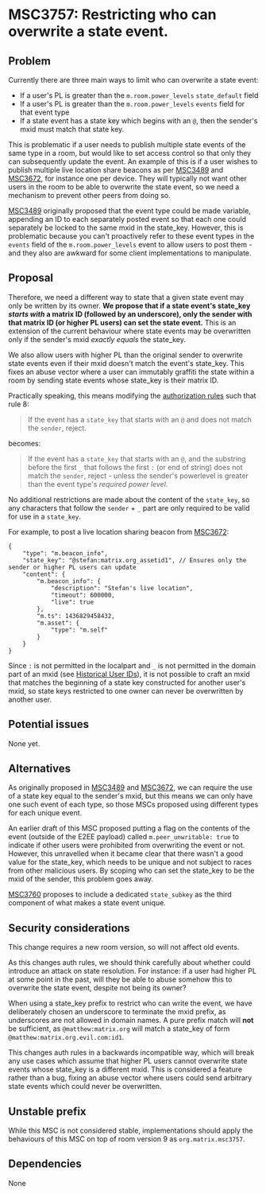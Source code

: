 # MSC3757: Restricting who can overwrite a state event.

## Problem

Currently there are three main ways to limit who can overwrite a state event:

 * If a user's PL is greater than the `m.room.power_levels` `state_default` field
 * If a user's PL is greater than the `m.room.power_levels` `events` field for that event type
 * If a state event has a state key which begins with an `@`, then the sender's mxid must match that state key.

This is problematic if a user needs to publish multiple state
events of the same type in a room, but would like to set access control so
that only they can subsequently update the event. An example of this is if a
user wishes to publish multiple live location share beacons as per [MSC3489](https://github.com/matrix-org/matrix-spec-proposals/pull/3489)
and [MSC3672](https://github.com/matrix-org/matrix-spec-proposals/pull/3672), for instance one per device.  They will typically not want
other users in the room to be able to overwrite the state event,
so we need a mechanism to prevent other peers from doing so.

[MSC3489](https://github.com/matrix-org/matrix-spec-proposals/pull/3489) originally proposed that the event type could be made variable,
appending an ID to each separately posted event so that each one could
separately be locked to the same mxid in the state_key.  However, this is
problematic because you can't proactively refer to these event types in the
`events` field of the `m.room.power_levels` event to allow users to post
them - and they also are awkward for some client implementations to
manipulate.

## Proposal

Therefore, we need a different way to state that a given state event may only
be written by its owner. **We propose that if a state event's state_key *starts with* a matrix ID (followed by an underscore), only the sender with that matrix ID (or higher PL users) can set the state event.**  This is an extension of the current behaviour where state events may be overwritten only if the sender's mxid *exactly equals* the state_key.

We also allow users with higher PL than the original sender to overwrite state
events even if their mxid doesn't match the event's state_key. This fixes an abuse
vector where a user can immutably graffiti the state within a room
by sending state events whose state_key is their matrix ID.

Practically speaking, this means modifying the [authorization rules](https://spec.matrix.org/v1.2/rooms/v9/#authorization-rules) such that rule 8:

> If the event has a `state_key` that starts with an `@` and does not match the `sender`, reject.

becomes:

> If the event has a `state_key` that starts with an `@`, and the substring before the first `_` that follows the first `:` (or end of string) does not match the `sender`, reject - unless the sender's powerlevel is greater than the event type's *required power level*.

No additional restrictions are made about the content of the `state_key`, so any characters that follow the `sender` + `_` part are only required to be valid for use in a `state_key`.

For example, to post a live location sharing beacon from [MSC3672](https://github.com/matrix-org/matrix-spec-proposals/pull/3672):

```json=
{
    "type": "m.beacon_info",
    "state_key": "@stefan:matrix.org_assetid1", // Ensures only the sender or higher PL users can update
    "content": {
        "m.beacon_info": {
            "description": "Stefan's live location",
            "timeout": 600000,
            "live": true
        },
        "m.ts": 1436829458432,
        "m.asset": {
            "type": "m.self"
        }
    }
}
```

Since `:` is not permitted in the localpart and `_` is not permitted in the domain part of an mxid (see [Historical User IDs](https://spec.matrix.org/v1.2/appendices/#historical-user-ids)), it is not possible to craft an mxid that matches the beginning of a state key constructed for another user's mxid, so state keys restricted to one owner can never be overwritten by another user.

## Potential issues

None yet.

## Alternatives

As originally proposed in [MSC3489](https://github.com/matrix-org/matrix-spec-proposals/pull/3489) and [MSC3672](https://github.com/matrix-org/matrix-spec-proposals/pull/3672), we can require
the use of a state key equal to the sender's mxid, but this means we can only
have one such event of each type, so those MSCs proposed using different types
for each unique event.

An earlier draft of this MSC proposed putting a flag on the contents of the 
event (outside of the E2EE payload) called `m.peer_unwritable: true` to indicate
if other users were prohibited from overwriting the event or not.  However, this
unravelled when it became clear that there wasn't a good value for the state_key,
which needs to be unique and not subject to races from other malicious users.
By scoping who can set the state_key to be the mxid of the sender, this problem
goes away.

[MSC3760](https://github.com/matrix-org/matrix-spec-proposals/pull/3760)
proposes to include a dedicated `state_subkey` as the third component of what
makes a state event unique.

## Security considerations

This change requires a new room version, so will not affect old events.

As this changes auth rules, we should think carefully about whether could
introduce an attack on state resolution. For instance: if a user had higher
PL at some point in the past, will they be able to abuse somehow this to
overwrite the state event, despite not being its owner?

When using a state_key prefix to restrict who can write the event, we have
deliberately chosen an underscore to terminate the mxid prefix, as underscores
are not allowed in domain names.  A pure prefix match will **not** be sufficient,
as `@matthew:matrix.org` will match a state_key of form `@matthew:matrix.org.evil.com:id1`.

This changes auth rules in a backwards incompatible way, which will break any
use cases which assume that higher PL users cannot overwrite state events whose 
state_key is a different mxid.  This is considered a feature rather than a bug,
fixing an abuse vector where users could send arbitrary state events
which could never be overwritten.

## Unstable prefix

While this MSC is not considered stable, implementations should apply the behaviours of this MSC on top of room version 9 as `org.matrix.msc3757`.

## Dependencies

None

